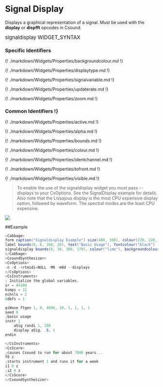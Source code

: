 # Signal Display

Displays a graphical representation of a signal. Must be used with the **display** or **dispfft** opcodes in Csound. 

<big></pre>
signaldisplay WIDGET_SYNTAX
</pre></big>

### Specific Identifiers
{! ./markdown/Widgets/Properties/backgroundcolour.md !}  

{! ./markdown/Widgets/Properties/displaytype.md !}  

{! ./markdown/Widgets/Properties/signalvariable.md !} 

{! ./markdown/Widgets/Properties/updaterate.md !} 

{! ./markdown/Widgets/Properties/zoom.md !} 

### Common Identifiers !}

{! ./markdown/Widgets/Properties/active.md !}  

{! ./markdown/Widgets/Properties/alpha.md !}  

{! ./markdown/Widgets/Properties/bounds.md !}  

{! ./markdown/Widgets/Properties/colour.md !}  

{! ./markdown/Widgets/Properties/identchannel.md !}  

{! ./markdown/Widgets/Properties/tofront.md !} 

{! ./markdown/Widgets/Properties/visible.md !}  

<!--(End of identifiers)/-->

> To enable the use of the signaldisplay widget you must pass --displays to your CsOptions. See the SignalDisplay example for details. Also note that the Lissajous display is the most CPU expensive display option, followed by waveform. The spectral modes are the least CPU expensive.   

![](../images/signaledisplay.gif)

##Example
<!--(Widget Example)/-->
```csharp
<Cabbage>
form caption("Signaldisplay Example") size(400, 300), colour(220, 220, 220), pluginID("def1")
label bounds(8, 6, 368, 20), text("Basic Usage"), fontcolour("black")
signaldisplay bounds(8, 30, 380, 170), colour("lime"), backgroundcolour("black"), displaytype("waveform"), signalvariable("aSig")
</Cabbage>
<CsoundSynthesizer>
<CsOptions>
-n -d -+rtmidi=NULL -M0 -m0d --displays
</CsOptions>
<CsInstruments>
; Initialize the global variables. 
sr = 44100
ksmps = 32
nchnls = 2
0dbfs = 1

giWave ftgen 1, 0, 4096, 10, 1, 1, 1, 1 
seed 0 
;basic usage
instr 1
    aSig randi 1, 200
    display	aSig, .5, 1   
endin      

</CsInstruments>
<CsScore>
;causes Csound to run for about 7000 years...
f0 z
;starts instrument 1 and runs it for a week
i1 0 z
;i2 0 z
</CsScore>
</CsoundSynthesizer>
```
<!--(End Widget Example)/-->
